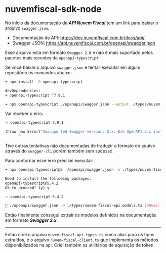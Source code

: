 # nuvemfiscal-sdk-node

No início da documentação da **_API Nuvem Fiscal_** tem um link para baixar o arquivo `swagger.json`.

- Documentação da API: https://dev.nuvemfiscal.com.br/docs/api/
- Swagger JSON: https://api.nuvemfiscal.com.br/openapi/swagger.json

Esse arquivo está em formato `Swagger 2.0` e não é mais suportado pelos pacotes mais recentes da `openapi-typescript`

Se você baixar o arquivo `swagger.json` e tentar executar em algum repositório os comandos abaixo:

```bash
➜ npm install -D openapi-typescript

devDependencies:
+ openapi-typescript ^7.9.1

➜ npx openapi-typescript ./openapi/swagger.json --output ./types/nuvem-fiscal-api.models.ts
```

Vai receber o erro:

```bash
✨ openapi-typescript 7.9.1

throw new Error("Unsupported Swagger version: 2.x. Use OpenAPI 3.x instead.")
      ^
```

Tive outras tentativas não documentadas de traduzir o formato do aquivo através do `swagger-cli` porém também sem sucesso.

Para contornar esse erro precisei executar:

```bash
➜ npx openapi-typescript@5 ./openapi/swagger.json -o ./types/nuvem-fiscal-api.models.ts

Need to install the following packages:
openapi-typescript@5.4.2
Ok to proceed? (y) y

✨ openapi-typescript 5.4.2

🚀 ./openapi/swagger.json -> ./types/nuvem-fiscal-api.models.ts [496ms]
```

Então finalmente consegui extrair os modelos definidos na documentação em formato **_Swagger 2.x_**.

---

Então criei o arquivo `nuvem-fiscal-api.types.ts` como alias para os tipos extraídos, e o arquivo `nuvem-fiscal-client.ts` que implementa os métodos disponibilizados na api. Criei também os utilitários de aquisição de token.
